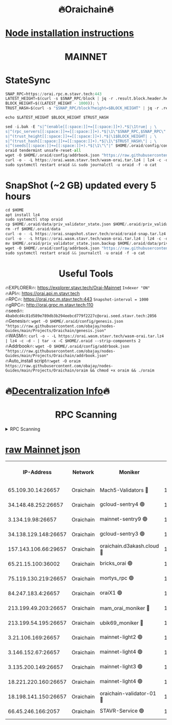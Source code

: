 <h1 align="center"> 🔥Oraichain🔥</h1>

[Node installation instructions](https://github.com/obajay/nodes-Guides/tree/main/Projects/Oraichain)
=
<h1 align="center"> MAINNET</h1>

# StateSync
```python
SNAP_RPC=https://orai.rpc.m.stavr.tech:443
LATEST_HEIGHT=$(curl -s $SNAP_RPC/block | jq -r .result.block.header.height); \
BLOCK_HEIGHT=$((LATEST_HEIGHT - 1000)); \
TRUST_HASH=$(curl -s "$SNAP_RPC/block?height=$BLOCK_HEIGHT" | jq -r .result.block_id.hash)

echo $LATEST_HEIGHT $BLOCK_HEIGHT $TRUST_HASH

sed -i.bak -E "s|^(enable[[:space:]]+=[[:space:]]+).*$|\1true| ; \
s|^(rpc_servers[[:space:]]+=[[:space:]]+).*$|\1\"$SNAP_RPC,$SNAP_RPC\"| ; \
s|^(trust_height[[:space:]]+=[[:space:]]+).*$|\1$BLOCK_HEIGHT| ; \
s|^(trust_hash[[:space:]]+=[[:space:]]+).*$|\1\"$TRUST_HASH\"| ; \
s|^(seeds[[:space:]]+=[[:space:]]+).*$|\1\"\"|" $HOME/.oraid/config/config.toml
oraid tendermint unsafe-reset-all
wget -O $HOME/.oraid/config/addrbook.json "https://raw.githubusercontent.com/obajay/nodes-Guides/main/Projects/Oraichain/addrbook.json"
curl -o - -L https://orai.wasm.stavr.tech/wasm-orai.tar.lz4 | lz4 -c -d - | tar -x -C $HOME/.oraid --strip-components 2
sudo systemctl restart oraid && sudo journalctl -u oraid -f -o cat
```
# SnapShot (~2 GB) updated every 5 hours
```python
cd $HOME
apt install lz4
sudo systemctl stop oraid
cp $HOME/.oraid/data/priv_validator_state.json $HOME/.oraid/priv_validator_state.json.backup
rm -rf $HOME/.oraid/data
curl -o - -L https://orai.snapshot.stavr.tech/oraid/oraid-snap.tar.lz4 | lz4 -c -d - | tar -x -C $HOME/.oraid --strip-components 2
curl -o - -L https://orai.wasm.stavr.tech/wasm-orai.tar.lz4 | lz4 -c -d - | tar -x -C $HOME/.oraid --strip-components 2
mv $HOME/.oraid/priv_validator_state.json.backup $HOME/.oraid/data/priv_validator_state.json
wget -O $HOME/.oraid/config/addrbook.json "https://raw.githubusercontent.com/obajay/nodes-Guides/main/Projects/Oraichain/addrbook.json"
sudo systemctl restart oraid && journalctl -u oraid -f -o cat
```

 <h1 align="center"> Useful Tools</h1>

🔥EXPLORER🔥:     https://explorer.stavr.tech/Orai-Mainnet        `Indexer "ON"` \
🔥API🔥:          https://orai.api.m.stavr.tech \
🔥RPC🔥:          https://orai.rpc.m.stavr.tech:443              `Snapshot-interval = 1000` \
🔥gRPC🔥:         http://orai.grpc.m.stavr.tech:110 \
🔥seed🔥:      `4babdcd4c81d589e789db3b294eebcd779f2227c@orai.seed.stavr.tech:2056` \
🔥Genesis🔥:   `wget -O $HOME/.oraid/config/genesis.json "https://raw.githubusercontent.com/obajay/nodes-Guides/main/Projects/Oraichain/genesis.json"` \
🔥WASM🔥:      `curl -o - -L https://orai.wasm.stavr.tech/wasm-orai.tar.lz4 | lz4 -c -d - | tar -x -C $HOME/.oraid --strip-components 2` \
🔥Addrbook🔥:  `wget -O $HOME/.oraid/config/addrbook.json "https://raw.githubusercontent.com/obajay/nodes-Guides/main/Projects/Oraichain/addrbook.json"` \
🔥Auto_install script🔥:`wget -O oraim https://raw.githubusercontent.com/obajay/nodes-Guides/main/Projects/Oraichain/oraim && chmod +x oraim && ./oraim`

🔥[Decentralization Info](https://github.com/obajay/StateSync-snapshots/tree/main/Projects/Oraichain/Decentralization)🔥
=
<h1 align="center"> RPC Scanning</h1>

<details>
<summary>RPC Scanning</summary>

<h2 align="center"> We scan nodes in real time every 4 hours. And we provide the final result of RPC endpoints.
We cannot influence the operation of these nodes in any way. </h2>


```python
If Voting Power is higher than 0 --> then the Node is a validator of the network and may be subject to attack and be a potential threat to the chain.
```
```python
We marked such validators with a red symbol
```

</details>

[raw Mainnet json](https://rpc-check.oraim.stavr.tech/oraim/rpc-oraim-result.json)
=


<table><tr><th>IP-Address</th><th>Network</th><th>Moniker</th><th>Latest Block Height</th><th>Earliest Block Height</th><th>Catching Up</th><th>Tx Index</th><th>Voting Power</th><th>Scan Time</th></tr><tr><td>65.109.30.14:26657</td><td>Oraichain</td><td>Mach5-Validators 🔴</td><td>16795757</td><td>0</td><td>False</td><td>off</td><td>212</td><td>2024-03-23T08:13:30.772607752UTC</td></tr><tr><td>34.148.48.252:26657</td><td>Oraichain</td><td>gcloud-sentry4 🟢</td><td>16795524</td><td>1</td><td>False</td><td>on</td><td>0</td><td>2024-03-23T08:08:43.702239007UTC</td></tr><tr><td>3.134.19.98:26657</td><td>Oraichain</td><td>mainnet-sentry9 🟢</td><td>16795587</td><td>1</td><td>False</td><td>on</td><td>0</td><td>2024-03-23T08:10:02.896076692UTC</td></tr><tr><td>34.138.129.148:26657</td><td>Oraichain</td><td>gcloud-sentry3 🟢</td><td>16795660</td><td>1</td><td>False</td><td>on</td><td>0</td><td>2024-03-23T08:11:28.702654477UTC</td></tr><tr><td>157.143.106.66:29657</td><td>Oraichain</td><td>oraichain.d3akash.cloud 🔴</td><td>16795563</td><td>15047495</td><td>False</td><td>on</td><td>218</td><td>2024-03-23T08:09:25.593846561UTC</td></tr><tr><td>65.21.15.100:36002</td><td>Oraichain</td><td>bricks_orai 🟢</td><td>16795774</td><td>15848470</td><td>False</td><td>on</td><td>0</td><td>2024-03-23T08:13:54.283647663UTC</td></tr><tr><td>75.119.130.219:26657</td><td>Oraichain</td><td>mortys_rpc 🟢</td><td>16795704</td><td>15960001</td><td>False</td><td>on</td><td>0</td><td>2024-03-23T08:12:28.350377463UTC</td></tr><tr><td>84.247.183.4:26657</td><td>Oraichain</td><td>oraiX1 🟢</td><td>16794928</td><td>16177601</td><td>False</td><td>on</td><td>0</td><td>2024-03-23T08:14:42.842897573UTC</td></tr><tr><td>213.199.49.203:26657</td><td>Oraichain</td><td>mam_orai_moniker 🔴</td><td>16795577</td><td>16268001</td><td>False</td><td>on</td><td>8</td><td>2024-03-23T08:09:45.699553636UTC</td></tr><tr><td>213.199.54.195:26657</td><td>Oraichain</td><td>ubik69_moniker 🔴</td><td>16795512</td><td>16400001</td><td>False</td><td>on</td><td>1830</td><td>2024-03-23T08:08:30.766542984UTC</td></tr><tr><td>3.21.106.169:26657</td><td>Oraichain</td><td>mainnet-light2 🟢</td><td>16795575</td><td>16436001</td><td>False</td><td>on</td><td>0</td><td>2024-03-23T08:09:43.280622562UTC</td></tr><tr><td>3.146.152.67:26657</td><td>Oraichain</td><td>mainnet-light4 🟢</td><td>16795599</td><td>16436001</td><td>False</td><td>on</td><td>0</td><td>2024-03-23T08:10:16.121191380UTC</td></tr><tr><td>3.135.200.149:26657</td><td>Oraichain</td><td>mainnet-light3 🟢</td><td>16795633</td><td>16436001</td><td>False</td><td>on</td><td>0</td><td>2024-03-23T08:10:54.350500385UTC</td></tr><tr><td>18.221.220.160:26657</td><td>Oraichain</td><td>mainnet-light4 🟢</td><td>16795645</td><td>16588001</td><td>False</td><td>on</td><td>0</td><td>2024-03-23T08:11:07.331245410UTC</td></tr><tr><td>18.198.141.150:26657</td><td>Oraichain</td><td>oraichain-validator-01 🔴</td><td>16795768</td><td>16650390</td><td>False</td><td>on</td><td>32574</td><td>2024-03-23T08:13:45.693183394UTC</td></tr><tr><td>66.45.246.166:2057</td><td>Oraichain</td><td>STAVR-Service 🟢</td><td>16787010</td><td>16780001</td><td>False</td><td>on</td><td>0</td><td>2024-03-23T08:12:15.204405808UTC</td></tr></table>
